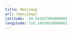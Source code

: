 ```yaml
---
title: Manjimup
url: /manjimup/
latitude: -34.241027800000005
longitude: 116.14629830000001
---
```


